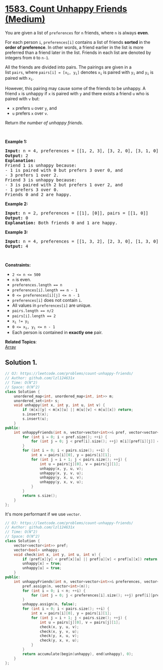 # [1583. Count Unhappy Friends (Medium)](https://leetcode.com/problems/count-unhappy-friends/)

<p>You are given a list of&nbsp;<code>preferences</code>&nbsp;for&nbsp;<code>n</code>&nbsp;friends, where <code>n</code> is always <strong>even</strong>.</p>

<p>For each person <code>i</code>,&nbsp;<code>preferences[i]</code>&nbsp;contains&nbsp;a list of friends&nbsp;<strong>sorted</strong> in the <strong>order of preference</strong>. In other words, a friend earlier in the list is more preferred than a friend later in the list.&nbsp;Friends in&nbsp;each list are&nbsp;denoted by integers from <code>0</code> to <code>n-1</code>.</p>

<p>All the friends are divided into pairs.&nbsp;The pairings are&nbsp;given in a list&nbsp;<code>pairs</code>,&nbsp;where <code>pairs[i] = [x<sub>i</sub>, y<sub>i</sub>]</code> denotes <code>x<sub>i</sub></code>&nbsp;is paired with <code>y<sub>i</sub></code> and <code>y<sub>i</sub></code> is paired with <code>x<sub>i</sub></code>.</p>

<p>However, this pairing may cause some of the friends to be unhappy.&nbsp;A friend <code>x</code>&nbsp;is unhappy if <code>x</code>&nbsp;is paired with <code>y</code>&nbsp;and there exists a friend <code>u</code>&nbsp;who&nbsp;is paired with <code>v</code>&nbsp;but:</p>

<ul>
	<li><code>x</code>&nbsp;prefers <code>u</code>&nbsp;over <code>y</code>,&nbsp;and</li>
	<li><code>u</code>&nbsp;prefers <code>x</code>&nbsp;over <code>v</code>.</li>
</ul>

<p>Return <em>the number of unhappy friends</em>.</p>

<p>&nbsp;</p>
<p><strong>Example 1:</strong></p>

<pre><strong>Input:</strong> n = 4, preferences = [[1, 2, 3], [3, 2, 0], [3, 1, 0], [1, 2, 0]], pairs = [[0, 1], [2, 3]]
<strong>Output:</strong> 2
<strong>Explanation:</strong>
Friend 1 is unhappy because:
- 1 is paired with 0 but prefers 3 over 0, and
- 3 prefers 1 over 2.
Friend 3 is unhappy because:
- 3 is paired with 2 but prefers 1 over 2, and
- 1 prefers 3 over 0.
Friends 0 and 2 are happy.
</pre>

<p><strong>Example 2:</strong></p>

<pre><strong>Input:</strong> n = 2, preferences = [[1], [0]], pairs = [[1, 0]]
<strong>Output:</strong> 0
<strong>Explanation:</strong> Both friends 0 and 1 are happy.
</pre>

<p><strong>Example 3:</strong></p>

<pre><strong>Input:</strong> n = 4, preferences = [[1, 3, 2], [2, 3, 0], [1, 3, 0], [0, 2, 1]], pairs = [[1, 3], [0, 2]]
<strong>Output:</strong> 4
</pre>

<p>&nbsp;</p>
<p><strong>Constraints:</strong></p>

<ul>
	<li><code>2 &lt;= n &lt;= 500</code></li>
	<li><code>n</code>&nbsp;is even.</li>
	<li><code>preferences.length&nbsp;== n</code></li>
	<li><code>preferences[i].length&nbsp;== n - 1</code></li>
	<li><code>0 &lt;= preferences[i][j] &lt;= n - 1</code></li>
	<li><code>preferences[i]</code>&nbsp;does not contain <code>i</code>.</li>
	<li>All values in&nbsp;<code>preferences[i]</code>&nbsp;are unique.</li>
	<li><code>pairs.length&nbsp;== n/2</code></li>
	<li><code>pairs[i].length&nbsp;== 2</code></li>
	<li><code>x<sub>i</sub> != y<sub>i</sub></code></li>
	<li><code>0 &lt;= x<sub>i</sub>, y<sub>i</sub>&nbsp;&lt;= n - 1</code></li>
	<li>Each person is contained in <strong>exactly one</strong> pair.</li>
</ul>


**Related Topics**:  
[Array](https://leetcode.com/tag/array/)

## Solution 1.

```cpp
// OJ: https://leetcode.com/problems/count-unhappy-friends/
// Author: github.com/lzl124631x
// Time: O(N^2)
// Space: O(N^2)
class Solution {
    unordered_map<int, unordered_map<int, int>> m;
    unordered_set<int> s;
    void unhappy(int x, int y, int u, int v) {
        if (m[x][y] < m[x][u] || m[u][v] < m[u][x]) return;
        s.insert(x);
        s.insert(u);
    }
public:
    int unhappyFriends(int n, vector<vector<int>>& pref, vector<vector<int>>& pairs) {
        for (int i = 0; i < pref.size(); ++i) {
            for (int j = 0; j < pref[i].size(); ++j) m[i][pref[i][j]] = j;
        }
        for (int i = 0; i < pairs.size(); ++i) {
            int x = pairs[i][0], y = pairs[i][1];
            for (int j = i + 1; j < pairs.size(); ++j) {
                int u = pairs[j][0], v = pairs[j][1];
                unhappy(x, y, u, v);
                unhappy(x, y, v, u);
                unhappy(y, x, u, v);
                unhappy(y, x, v, u);
            }
        }
        return s.size();
    }
};
```

It's more performant if we use `vector`.

```cpp
// OJ: https://leetcode.com/problems/count-unhappy-friends/
// Author: github.com/lzl124631x
// Time: O(N^2)
// Space: O(N^2)
class Solution {
    vector<vector<int>> pref;
    vector<bool> unhappy;
    void check(int x, int y, int u, int v) {
        if (pref[x][y] < pref[x][u] || pref[u][v] < pref[u][x]) return;
        unhappy[x] = true;
        unhappy[u] = true;
    }
public:
    int unhappyFriends(int n, vector<vector<int>>& preferences, vector<vector<int>>& pairs) {
        pref.assign(n, vector<int>(n));
        for (int i = 0; i < n; ++i) {
            for (int j = 0; j < preferences[i].size(); ++j) pref[i][preferences[i][j]] = j;
        }
        unhappy.assign(n, false);
        for (int i = 0; i < pairs.size(); ++i) {
            int x = pairs[i][0], y = pairs[i][1];
            for (int j = i + 1; j < pairs.size(); ++j) {
                int u = pairs[j][0], v = pairs[j][1];
                check(x, y, u, v);
                check(x, y, v, u);
                check(y, x, u, v);
                check(y, x, v, u);
            }
        }
        return accumulate(begin(unhappy), end(unhappy), 0);
    }
};
```